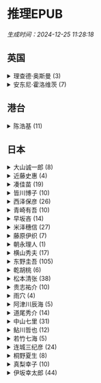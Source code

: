 # 推理EPUB 

*生成时间：2024-12-25 11:28:18*


## 英国

<details>
  <summary>理查德·奥斯曼 (3)</summary>

- 周四推理俱乐部：活了两次的男人
- 周四推理俱乐部
- 周四推理俱乐部：消失的子弹

</details>


<details>
  <summary>安东尼·霍洛维茨 (7)</summary>

- 猫头鹰谋杀案(全两册)
- 关键句是死亡
- 神探夏洛克：莫里亚蒂
- 一把扭曲的匕首
- 一行杀人的台词
- 喜鹊谋杀案
- 关键词是谋杀

</details>


## 港台

<details>
  <summary>陈浩基 (11)</summary>

- 魔笛
- 遗忘，刑警（新星版）
- 第欧根尼变奏曲
- 隐蔽嫌疑人
- 遗忘·刑警
- 魔虫人间
- 气球人
- 魔虫人间2_黑白
- 网内人
- 幸存者
- 13.67

</details>


## 日本

<details>
  <summary>大山诚一郎 (8)</summary>

- 全员嫌疑人
- 密室收藏家
- 绝对不在场证明
- 字母表谜案
- 500个目击者_绝对不在场证明2
- 诡计博物馆
- 绝对不在场谜案
- 绑架回忆：诡计博物馆2

</details>


<details>
  <summary>近藤史惠 (4)</summary>

- 伊甸
- 牺牲
- 影响
- 老人与长椅

</details>


<details>
  <summary>凑佳苗 (19)</summary>

- 蓝宝石
- 碎片
- 母性
- 少女
- 乌托邦
- 绝唱
- 白雪公主杀人事件
- 落日
- 往复书简
- 为了N
- 睡在豌豆上
- 告白
- 境遇
- 望乡
- 赎罪
- 反转
- 夜行观览车
- 物语终焉
- 叛逆女儿，完美母亲

</details>


<details>
  <summary>皆川博子 (10)</summary>

- 剖开您是我的荣幸
- 吃人剧场
- 倒立塔杀人事件
- 蔷薇忌
- 双头巴比伦（上）
- 死之泉
- 异常少女
- 天堂之音，魔鬼之名
- 双头巴比伦（下）
- 海盜女王

</details>


<details>
  <summary>西泽保彦 (26)</summary>

- 平行物语
- 红线的呻吟
- 匠千晓系列02.她死去的那一晚
- 匠千晓系列10.怜悯恶魔
- 神的逻辑·人的魔法
- 嗤笑怪物_推理剧场
- 布偶警部归来
- 匠千晓系列07.谜亭论处
- 匠千晓系列09.替身
- 两人变成两只
- 匠千晓系列01.解体诸因
- 幻想即兴曲
- 匠千晓系列03.啤酒之家的冒险
- 完美无缺的名侦探
- 妄想代理
- 匠千晓系列04.羔羊们的平安夜
- 收获祭
- 杀意集结之夜
- 偶然而恐怖的相遇
- 匠千晓系列06.依存
- 联愁杀
- 死了七次的男人
- 动机之后，只剩沉默
- 匠千晓系列05.苏格兰游戏
- 人格转移杀人事件
- 匠千晓系列08.黑贵妇

</details>


<details>
  <summary>青崎有吾 (10)</summary>

- 图书馆之谜
- Undead_Girl·Murder_Farce_02_怪盗与侦探
- 水族馆之谜
- 敲响密室之门2
- 体育馆之谜
- 地雷格力高（民翻）
- Undead_Girl·Murder_Farce_01_鸟笼使者
- 风之丘五十元硬币之谜
- 煞风景的早间首班车
- 敲响密室之门

</details>


<details>
  <summary>早坂吝 (14)</summary>

- 侦探AI
- 杀人犯对杀人鬼
- 上木荔枝合集（民翻）
- 爱丽丝罪恶奇境
- ＶＲ浮游馆之谜
- 犯人IA
- 谁也不能审判我（民翻）
- 彩虹牙刷（民翻）
- 双蛇密室（民翻）
- 〇〇〇〇〇〇〇〇杀人事件（民翻）
- RPG_SCHOOL（民翻）
- 四元馆事件
- MAILER-DAEMON的战栗
- 无人机侦探

</details>


<details>
  <summary>米泽穗信 (27)</summary>

- 再见，妖精
- 夏季限定热带水果圣代事件
- 书签与谎言的季节（民翻版）
- 花冠之日
- 黑牢城（台版）
- 可燃物（民翻）
- 秋季限定糖渍栗子事件_上
- 秋季限定糖渍栗子事件_下
- 满愿
- 古典部系列_短篇《镜不能鉴》
- 迟来的羽翼
- 羔羊的盛宴
- 巴黎马卡龙之谜
- 冰果
- 寻狗事务所
- 春季限定草莓塔事件
- 虎与蟹，抑或是折木奉太郎杀人事件
- 轮回
- 追想五断章
- 折断的龙骨（全二册）
- 王与马戏团
- 瓶颈（民翻版）
- 冬季限定夹心巧克力事件
- 算计
- 悠长的假日（古典部系列短篇）
- 黑牢城（民翻版）
- 书与钥匙的季节

</details>


<details>
  <summary>藤原伊织 (7)</summary>

- 降雪
- 天狼星之路
- 向日葵的祭典
- 长脚蚊白须的冒险
- 恐怖分子的阳伞
- 手掌上的黑暗
- 离别的火焰

</details>


<details>
  <summary>朝永理人 (1)</summary>

- 毒咖啡事件（民翻）

</details>


<details>
  <summary>横山秀夫 (17)</summary>

- 震度0
- 终身验尸官
- 动机
- 临场
- 踏影而行
- 空屋
- 看守眼
- 64：史上最凶恶绑架撕票事件
- 追诉时效倒计时
- 第三时效
- 罗苹计划
- 半自白
- 半落
- 阴暗的季节
- 超越极限
- 穷追不舍
- 真相

</details>


<details>
  <summary>东野圭吾 (105)</summary>

- 无名之町
- 布鲁特斯的心脏
- 解忧杂货店
- 单恋
- 祈念守护人
- 沉睡的人鱼之家
- 挑战
- 平行世界·爱情故事
- 时生
- 绑架游戏
- 悲剧人偶
- 伽利略的苦恼
- 拉普拉斯的魔女
- 布谷鸟的蛋是谁的
- 禁断的魔术
- 超杀人事件
- 使命与魂的尽头
- 假面饭店
- 名侦探的守则
- 假面山庄
- 风雪追击
- 毕业
- 祈念之树：守护之心（台版）
- 同级生
- 沉睡的森林
- 圣女的救济
- 浪花少年侦探团
- 透明的螺旋
- 第十年的情人节
- 湖畔
- 宿命
- 分身
- 大雪中的山庄
- 希望之线
- 十一字杀人
- 鸟人计划(台版简体)
- 白马山庄谜案
- 你杀了谁（台版）
- 黑笑小说
- 变身
- 再见了，忍老师
- 禁忌魔术
- 科学？
- 怪笑小说
- 空中杀人现场
- 疾风回旋曲
- 梦幻花
- 假面游戏
- 虚像小丑
- 信
- 假面之夜
- 流星之绊
- 白金数据
- 悖论13
- 谎言里的魔术师（台版简体）
- 恋爱的贡多拉
- 天空之蜂
- 虚无的十字架
- 长长的回廊
- 那时的某人
- 濒死之眼
- 嫌疑人X的献身
- 天使之耳：交通警察之夜
- 祈祷落幕时
- 侦探伽利略
- 白夜行
- 美丽的凶器
- 学生街的日子
- 我的晃荡的青春
- 魔球
- 东野圭吾的最后致意
- 从前我死去的家
- 毕业前的杀人游戏
- 酷酷的代课老师
- 我杀了他
- 侦探俱乐部(台版简体)
- 放学后
- 只差一个谎言
- 和魔女共度的七天
- 恶意
- 雪国之劫
- 预知梦
- 红手指
- 白鸟与蝙蝠
- 梦回都灵
- 没有凶手的杀人夜
- 谁杀了她
- 造彩虹的人
- 假面前夜
- 彷徨之刃
- 魔力的胎动
- 以眨眼干杯
- 名侦探的诅咒
- 幻夜
- 危险的维纳斯
- 盛夏的方程式
- 秘密
- 沉默的巡游
- 杀人之门
- 怪人们
- 黎明之街
- 歪笑小说
- 毒笑小说
- 新参者
- 麒麟之翼

</details>


<details>
  <summary>乾胡桃 (6)</summary>

- 塔之断章
- 爱的告别式
- J的神话
- 重赴
- 吊线木偶症候群
- 爱的成人式

</details>


<details>
  <summary>松本清张 (38)</summary>

- 死亡邮递
- 共犯
- 死之枝
- 强蚁
- 时间的习俗
- 松本清张杰作选2·坏女人
- 某《小仓日记》传
- 佐渡流人行
- D之复合
- 水之肌
- 死亡螺旋
- 坏人们
- 憎恶的委托
- 证明
- 眼的气流
- 驿路
- 眼之壁
- 球形的荒野
- 富士山禁恋
- 十万分之一的偶然
- 女人阶梯
- 松本清张推理小说全集（20本）
- 苍白的轨迹
- 迷离世界
- 卖马的女人
- 危险的斜面
- 波之塔
- 隐花平原
- 兽之道
- 黑地之绘
- 隔墙有眼
- 交错的场景
- 日本的黑雾
- 西乡钞
- 夜光的阶梯
- 监视
- 火神被杀
- 黑色笔记

</details>


<details>
  <summary>贵志祐介 (10)</summary>

- 恐怖呢喃
- 上锁的房间
- laizixinshijie
- 玻璃之锤
- 青之炎
- 恶之教典_上
- 神秘钟杀人事件
- 写出娱乐的力量
- 恶之教典_下
- 黑暗之家

</details>


<details>
  <summary>雨穴 (4)</summary>

- 怪画谜案
- 怪屋谜案2（民翻）
- 怪屋谜案
- 変な雨穴：雨穴短篇集（民翻）

</details>


<details>
  <summary>阿津川辰海 (5)</summary>

- 套娃之夜
- 透明人潜入密室
- 苍海馆事件
- 星咏师的记忆
- 红莲馆杀人事件

</details>


<details>
  <summary>道尾秀介 (14)</summary>

- 光媒之花
- 骸之爪
- 龙神之雨
- 不可以
- 影子
- 杀意的临界点
- 所罗门之犬
- 向日葵不开的夏天
- 鼠男
- 鬼的足音
- 独眼猴
- 月之恋人
- 月与蟹
- 乌鸦的拇指

</details>


<details>
  <summary>中山七里 (31)</summary>

- 界线游戏
- 七色之毒
- 战斗之歌
- 希波克拉底的忧郁
- 连续杀人鬼青蛙男_噩梦再临
- 恶德轮舞曲
- 邂逅贝多芬
- 连续“杀人鬼”青蛙男
- 晚安，拉赫曼尼諾夫
- 五張面的微笑
- 赎罪奏鸣曲
- 恩仇镇魂曲
- 嘲笑的淑女
- 泰米斯之剑
- 追忆夜想曲
- 替身总理
- 希波克拉底的誓言-[日]_中山七里
- Start！
- 再會貝多芬
- 赴死之人的祈禱
- 魔女复甦
- 清扫逝者房间的人
- 開膛手傑克的告白
- 复仇协奏曲
- 哈梅爾吹笛人的誘柺
- 再見了，德彪西
- 能面检察官
- 永遠的蕭邦
- 希波克拉底的试练
- 死亡医生的遗产
- 那些得不到保护的人

</details>


<details>
  <summary>鲇川哲也 (12)</summary>

- 黑色皮箱
- 不完全犯罪
- 憎恶的化石
- 夜之訪問者
- 红色密室
- 紫丁香庄园
- 夺命密室
- 碑文谷事件
- 青铜使者
- 打鼓手为什么笑
- 奎恩的彩色纸
- 蓝色密室

</details>


<details>
  <summary>若竹七海 (5)</summary>

- 恶意的兔子
- 古书店阿赛丽亚的尸体
- 生锈的滑轮
- 我的日常推理
- 告别的方法

</details>


<details>
  <summary>连城三纪彦 (24)</summary>

- 外遇俱乐部
- 前夜祭
- 恋文
- 无颜的肖像
- 白光
- 宵待草夜情
- 连城三纪彦作品集
- 恋爱小说馆
- 花葬
- 鼠之夜
- 瓦斯灯
- 柏林黄昏
- 火恋
- 出轨的女人
- 荒诞杀人
- 暗色喜剧
- 蜜
- 恋文のおんなたち_小说部分
- 隐秘的丧服
- 幻灵之心
- 小异邦人
- 求生无门
- 被窥之私情
- 一朵桔梗花

</details>


<details>
  <summary>桐野夏生 (8)</summary>

- 女神记
- OUT主妇杀人事件
- 异常
- 濡湿面颊的雨
- 残虐记
- 对不起妈妈
- 兽之梦
- 柔嫩的脸颊

</details>


<details>
  <summary>真梨幸子 (10)</summary>

- 杀人鬼藤子的真实
- 四〇一二号室
- 引恶之名
- 不可思议
- 狂乱连锁
- 人生相谈
- 不要阻挡我
- 巴黎警察1768
- 复仇女神的布局
- 6月31日的同学会

</details>


<details>
  <summary>伊坂幸太郎 (44)</summary>

- 潜水艇
- 单挑
- 末日的愚者
- 沙漠
- 不然你搬去火星啊
- 魔王
- 梦境救援
- 逆转苏格拉底
- 阳光劫匪倒转地球
- 献给折颈男的协奏曲
- 这一切纯属偶然！
- 哦！爸爸
- 瓢蟲
- 777（台版繁体）
- 死神的精确度
- 一个人办不到
- 重力小丑
- 杀手界·疾风号
- 跷跷板妖怪
- 再见马戏团
- 汽油生活
- SOS之猿
- 佩珀尔幻象
- 死神的浮力
- 余生皆假期
- 王者
- 杀手界
- 摩登时代
- 双子星
- 恐妻家
- 华丽人生
- 一首小夜曲
- 夜之国的库帕
- 一首朋克救地球
- 阳光劫匪
- 没关系，是伊坂啊！
- 白兔
- 奥杜邦的祈祷
- 金色梦乡
- 阳光劫匪_友情测试
- 阳光劫匪日常与袭击
- 孩子们
- 家鸭与野鸭的投币式置物柜
- 再见，黑鸟

</details>
